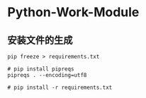 # Python-Work-Module


## 安装文件的生成

```shell
pip freeze > requirements.txt

# pip install pipreqs
pipreqs . --encoding=utf8

# pip install -r requirements.txt
```
